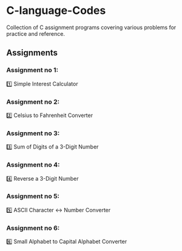 # C-language-Codes
Collection of C assignment programs covering various problems for practice and reference.


## Assignments

### Assignment no 1:
1️⃣ Simple Interest Calculator

### Assignment no 2:
2️⃣ Celsius to Fahrenheit Converter

### Assignment no 3:
3️⃣ Sum of Digits of a 3-Digit Number

### Assignment no 4:
4️⃣ Reverse a 3-Digit Number

### Assignment no 5:
5️⃣ ASCII Character ↔ Number Converter

### Assignment no 6:
6️⃣ Small Alphabet to Capital Alphabet Converter


